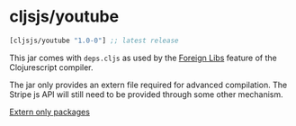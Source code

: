 # cljsjs/youtube
[](dependency)
```clojure
[cljsjs/youtube "1.0-0"] ;; latest release
```
[](/dependency)

This jar comes with `deps.cljs` as used by the [Foreign Libs][flibs] feature
of the Clojurescript compiler.

The jar only provides an extern file required for advanced compilation.
The Stripe js API will still need to be provided through some other mechanism.

[Extern only packages](https://github.com/cljsjs/packages/wiki/Extern-only-packages)

[flibs]: https://github.com/clojure/clojurescript/wiki/Packaging-Foreign-Dependencies
